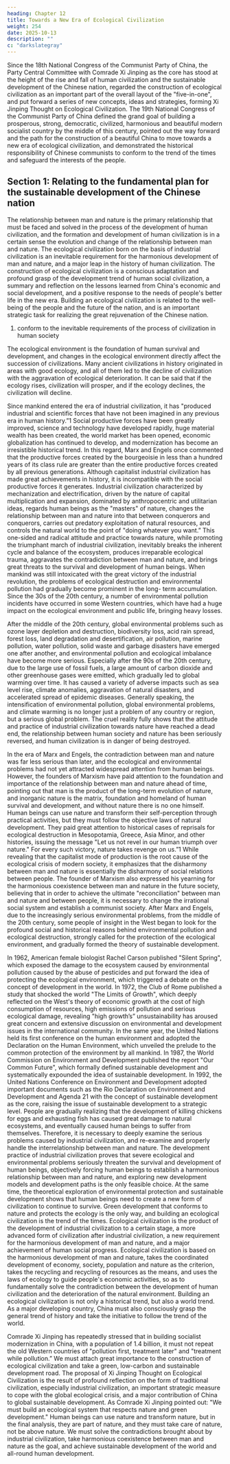 ```yaml
---
heading: Chapter 12
title: Towards a New Era of Ecological Civilization
weight: 254
date: 2025-10-13
description: ""
c: "darkslategray"
---
```



Since the 18th National Congress of the Communist Party of China, the Party Central Committee with Comrade Xi Jinping as the core has stood at the height of the rise and fall of human civilization and the sustainable development of the Chinese nation, regarded the construction of ecological civilization as an important part of the overall layout of the "five-in-one", and put forward a series of new concepts, ideas and strategies, forming Xi Jinping Thought on Ecological Civilization. The 19th National Congress of the Communist Party of China defined the grand goal of building a prosperous, strong, democratic, civilized, harmonious and beautiful modern socialist country by the middle of this century, pointed out the way forward and the path for the construction of a beautiful China to move towards a new era of ecological civilization, and demonstrated the historical responsibility of Chinese communists to conform to the trend of the times and safeguard the interests of the people.


## Section 1: Relating to the fundamental plan for the sustainable development of the Chinese nation

The relationship between man and nature is the primary relationship that must be faced and solved
in the process of the development of human civilization, and the formation and development of
human civilization is in a certain sense the evolution and change of the relationship between man
and nature. The ecological civilization born on the basis of industrial civilization is an inevitable
requirement for the harmonious development of man and nature, and a major leap in the history of
human civilization. The construction of ecological civilization is a conscious adaptation and
profound grasp of the development trend of human social civilization, a summary and reflection on
the lessons learned from China's economic and social development, and a positive response to the
needs of people's better life in the new era. Building an ecological civilization is related to the well-
being of the people and the future of the nation, and is an important strategic task for realizing the
great rejuvenation of the Chinese nation.

1. conform to the inevitable requirements of the process of civilization in human society

The ecological environment is the foundation of human survival and development, and changes in
the ecological environment directly affect the succession of civilizations. Many ancient civilizations
in history originated in areas with good ecology, and all of them led to the decline of civilization
with the aggravation of ecological deterioration. It can be said that if the ecology rises, civilization
will prosper, and if the ecology declines, the civilization will decline.

Since mankind entered the era of industrial civilization, it has "produced industrial and scientific
forces that have not been imagined in any previous era in human history.”1 Social productive forces
have been greatly improved, science and technology have developed rapidly, huge material wealth
has been created, the world market has been opened, economic globalization has continued to
develop, and modernization has become an irresistible historical trend. In this regard, Marx and
Engels once commented that the productive forces created by the bourgeoisie in less than a hundred
years of its class rule are greater than the entire productive forces created by all previous generations.
Although capitalist industrial civilization has made great achievements in history, it is incompatible
with the social productive forces it generates. Industrial civilization characterized by mechanization
and electrification, driven by the nature of capital multiplication and expansion, dominated by
anthropocentric and utilitarian ideas, regards human beings as the "masters" of nature, changes the
relationship between man and nature into that between conquerors and conquerors, carries out
predatory exploitation of natural resources, and controls the natural world to the point of "doing
whatever you want.” This one-sided and radical attitude and practice towards nature, while
promoting the triumphant march of industrial civilization, inevitably breaks the inherent cycle and
balance of the ecosystem, produces irreparable ecological trauma, aggravates the contradiction
between man and nature, and brings great threats to the survival and development of human beings.
When mankind was still intoxicated with the great victory of the industrial revolution, the problems
of ecological destruction and environmental pollution had gradually become prominent in the long-
term accumulation. Since the 30s of the 20th century, a number of environmental pollution incidents
have occurred in some Western countries, which have had a huge impact on the ecological
environment and public life, bringing heavy losses.

After the middle of the 20th century, global environmental problems such as ozone layer depletion
and destruction, biodiversity loss, acid rain spread, forest loss, land degradation and desertification,
air pollution, marine pollution, water pollution, solid waste and garbage disasters have emerged one
after another, and environmental pollution and ecological imbalance have become more serious.
Especially after the 90s of the 20th century, due to the large use of fossil fuels, a large amount of
carbon dioxide and other greenhouse gases were emitted, which gradually led to global warming
over time. It has caused a variety of adverse impacts such as sea level rise, climate anomalies,
aggravation of natural disasters, and accelerated spread of epidemic diseases. Generally speaking,
the intensification of environmental pollution, global environmental problems, and climate warming
is no longer just a problem of any country or region, but a serious global problem. The cruel reality
fully shows that the attitude and practice of industrial civilization towards nature have reached a
dead end, the relationship between human society and nature has been seriously reversed, and
human civilization is in danger of being destroyed.

In the era of Marx and Engels, the contradiction between man and nature was far less serious than
later, and the ecological and environmental problems had not yet attracted widespread attention
from human beings. However, the founders of Marxism have paid attention to the foundation and
importance of the relationship between man and nature ahead of time, pointing out that man is the
product of the long-term evolution of nature, and inorganic nature is the matrix, foundation and
homeland of human survival and development, and without nature there is no one himself. Human
beings can use nature and transform their self-perception through practical activities, but they must
follow the objective laws of natural development. They paid great attention to historical cases of
reprisals for ecological destruction in Mesopotamia, Greece, Asia Minor, and other histories, issuing
the message "Let us not revel in our human triumph over nature." For every such victory, nature
takes revenge on us.”1 While revealing that the capitalist mode of production is the root cause of the
ecological crisis of modern society, it emphasizes that the disharmony between man and nature is
essentially the disharmony of social relations between people. The founder of Marxism also
expressed his yearning for the harmonious coexistence between man and nature in the future society,
believing that in order to achieve the ultimate "reconciliation" between man and nature and between
people, it is necessary to change the irrational social system and establish a communist society.
After Marx and Engels, due to the increasingly serious environmental problems, from the middle of
the 20th century, some people of insight in the West began to look for the profound social and
historical reasons behind environmental pollution and ecological destruction, strongly called for the
protection of the ecological environment, and gradually formed the theory of sustainable
development.

In 1962, American female biologist Rachel Carson published "Silent Spring", which exposed the
damage to the ecosystem caused by environmental pollution caused by the abuse of pesticides and
put forward the idea of protecting the ecological environment, which triggered a debate on the
concept of development in the world. In 1972, the Club of Rome published a study that shocked the
world "The Limits of Growth", which deeply reflected on the West's theory of economic growth at
the cost of high consumption of resources, high emissions of pollution and serious ecological
damage, revealing "high growth’s” unsustainability has aroused great concern and extensive
discussion on environmental and development issues in the international community. In the same
year, the United Nations held its first conference on the human environment and adopted the
Declaration on the Human Environment, which unveiled the prelude to the common protection of
the environment by all mankind. In 1987, the World Commission on Environment and Development
published the report "Our Common Future", which formally defined sustainable development and
systematically expounded the idea of sustainable development. In 1992, the United Nations
Conference on Environment and Development adopted important documents such as the Rio
Declaration on Environment and Development and Agenda 21 with the concept of sustainable
development as the core, raising the issue of sustainable development to a strategic level. People are
gradually realizing that the development of killing chickens for eggs and exhausting fish has caused
great damage to natural ecosystems, and eventually caused human beings to suffer from themselves.
Therefore, it is necessary to deeply examine the serious problems caused by industrial civilization,
and re-examine and properly handle the interrelationship between man and nature.
The development practice of industrial civilization proves that severe ecological and environmental
problems seriously threaten the survival and development of human beings, objectively forcing
human beings to establish a harmonious relationship between man and nature, and exploring new
development models and development paths is the only feasible choice. At the same time, the
theoretical exploration of environmental protection and sustainable development shows that human
beings need to create a new form of civilization to continue to survive. Green development that
conforms to nature and protects the ecology is the only way, and building an ecological civilization
is the trend of the times. Ecological civilization is the product of the development of industrial
civilization to a certain stage, a more advanced form of civilization after industrial civilization, a
new requirement for the harmonious development of man and nature, and a major achievement of
human social progress. Ecological civilization is based on the harmonious development of man and
nature, takes the coordinated development of economy, society, population and nature as the
criterion, takes the recycling and recycling of resources as the means, and uses the laws of ecology
to guide people's economic activities, so as to fundamentally solve the contradiction between the
development of human civilization and the deterioration of the natural environment.
Building an ecological civilization is not only a historical trend, but also a world trend. As a major
developing country, China must also consciously grasp the general trend of history and take the
initiative to follow the trend of the world.

Comrade Xi Jinping has repeatedly stressed that in building socialist modernization in China, with
a population of 1.4 billion, it must not repeat the old Western countries of "pollution first, treatment
later" and "treatment while pollution.” We must attach great importance to the construction of
ecological civilization and take a green, low-carbon and sustainable development road. The proposal
of Xi Jinping Thought on Ecological Civilization is the result of profound reflection on the form of
traditional civilization, especially industrial civilization, an important strategic measure to cope with
the global ecological crisis, and a major contribution of China to global sustainable development.
As Comrade Xi Jinping pointed out: "We must build an ecological system that respects nature and
green development." Human beings can use nature and transform nature, but in the final analysis,
they are part of nature, and they must take care of nature, not be above nature. We must solve the
contradictions brought about by industrial civilization, take harmonious coexistence between man
and nature as the goal, and achieve sustainable development of the world and all-round human
development.